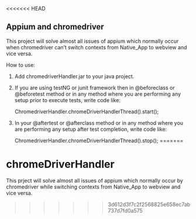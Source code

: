 <<<<<<< HEAD

## Appium and chromedriver

This project will solve almost all issues of appium which normally occur when chromedriver can’t switch contexts from Native_App to webview and vice versa.

How to use:

1. Add chromedriverHandler.jar to your java project.

2. If you are using testNG or junit framework then in @beforeclass or @beforetest method or in any method where you are performing any setup prior to execute tests, write code like:

	ChromedriverHandler.chromeDriverHandlerThread().start();

3. In your @aftertest or @afterclass method or in any method where you are performing any setup after test completion, write code like: 

	ChromedriverHandler.chromeDriverHandlerThread().stop();
=======
# chromeDriverHandler
This prject will solve almost all issues of appium which normally occur by chromedriver while switching contexts from Native_App to webview and vice versa.
>>>>>>> 3d612d3f7c2f2568825e658ec7ab737d7fd0a575
